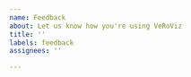 ```yaml
---
name: Feedback
about: Let us know how you're using VeRoViz
title: ''
labels: feedback
assignees: ''

---
```



